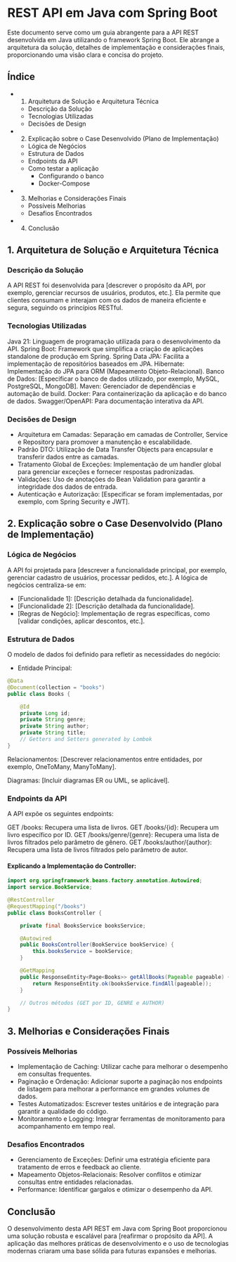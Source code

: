 # REST API em Java com Spring Boot

Este documento serve como um guia abrangente para a API REST desenvolvida em Java utilizando o framework Spring Boot. Ele abrange a arquitetura da solução, detalhes de implementação e considerações finais, proporcionando uma visão clara e concisa do projeto.


## Índice

- 1. Arquitetura de Solução e Arquitetura Técnica
  - Descrição da Solução
  - Tecnologias Utilizadas
  - Decisões de Design
- 2. Explicação sobre o Case Desenvolvido (Plano de Implementação)
  - Lógica de Negócios
  - Estrutura de Dados
  - Endpoints da API
  - Como testar a aplicação
    - Configurando o banco
    - Docker-Compose
- 3. Melhorias e Considerações Finais
  - Possíveis Melhorias
  - Desafios Encontrados
- 4. Conclusão

## 1. Arquitetura de Solução e Arquitetura Técnica
   
### Descrição da Solução

A API REST foi desenvolvida para [descrever o propósito da API, por exemplo, gerenciar recursos de usuários, produtos, etc.]. Ela permite que clientes consumam e interajam com os dados de maneira eficiente e segura, seguindo os princípios RESTful.

### Tecnologias Utilizadas

Java 21: Linguagem de programação utilizada para o desenvolvimento da API.
Spring Boot: Framework que simplifica a criação de aplicações standalone de produção em Spring.
Spring Data JPA: Facilita a implementação de repositórios baseados em JPA.
Hibernate: Implementação do JPA para ORM (Mapeamento Objeto-Relacional).
Banco de Dados: [Especificar o banco de dados utilizado, por exemplo, MySQL, PostgreSQL, MongoDB].
Maven: Gerenciador de dependências e automação de build.
Docker: Para containerização da aplicação e do banco de dados.
Swagger/OpenAPI: Para documentação interativa da API.


### Decisões de Design

- Arquitetura em Camadas: Separação em camadas de Controller, Service e Repository para promover a manutenção e escalabilidade.
- Padrão DTO: Utilização de Data Transfer Objects para encapsular e transferir dados entre as camadas.
- Tratamento Global de Exceções: Implementação de um handler global para gerenciar exceções e fornecer respostas padronizadas.
- Validações: Uso de anotações do Bean Validation para garantir a integridade dos dados de entrada.
- Autenticação e Autorização: [Especificar se foram implementadas, por exemplo, com Spring Security e JWT]. 

## 2. Explicação sobre o Case Desenvolvido (Plano de Implementação)

### Lógica de Negócios

A API foi projetada para [descrever a funcionalidade principal, por exemplo, gerenciar cadastro de usuários, processar pedidos, etc.]. A lógica de negócios centraliza-se em:

- [Funcionalidade 1]: [Descrição detalhada da funcionalidade].
- [Funcionalidade 2]: [Descrição detalhada da funcionalidade].
- [Regras de Negócio]: Implementação de regras específicas, como [validar condições, aplicar descontos, etc.].

### Estrutura de Dados

O modelo de dados foi definido para refletir as necessidades do negócio:

- Entidade Principal:

```java
@Data
@Document(collection = "books")
public class Books {

    @Id
    private Long id;
    private String genre;
    private String author;
    private String title;
    // Getters and Setters generated by Lombok     
}
```
Relacionamentos: [Descrever relacionamentos entre entidades, por exemplo, OneToMany, ManyToMany].

Diagramas: [Incluir diagramas ER ou UML, se aplicável].

### Endpoints da API

A API expõe os seguintes endpoints:

GET /books: Recupera uma lista de livros.
GET /books/{id}: Recupera um livro específico por ID.
GET /books/genre/{genre}: Recupera uma lista de livros filtrados pelo parâmetro de gênero.
GET /books/author/{author}: Recupera uma lista de livros filtrados pelo parâmetro de autor.

#### Explicando a Implementação do Controller:

```java
import org.springframework.beans.factory.annotation.Autowired;
import service.BookService;

@RestController
@RequestMapping("/books")
public class BooksController {

    private final BooksService booksService;

    @Autowired
    public BooksController(BookService bookService) {
        this.booksService = bookService;
    }

    @GetMapping
    public ResponseEntity<Page<Books>> getAllBooks(Pageable pageable) {
        return ResponseEntity.ok(booksService.findAll(pageable));
    }

    // Outros métodos (GET por ID, GENRE e AUTHOR)
}
```

## 3. Melhorias e Considerações Finais

### Possíveis Melhorias
   
- Implementação de Caching: Utilizar cache para melhorar o desempenho em consultas frequentes.
- Paginação e Ordenação: Adicionar suporte a paginação nos endpoints de listagem para melhorar a performance em grandes volumes de dados.
- Testes Automatizados: Escrever testes unitários e de integração para garantir a qualidade do código.
- Monitoramento e Logging: Integrar ferramentas de monitoramento para acompanhamento em tempo real.
   
### Desafios Encontrados
   
- Gerenciamento de Exceções: Definir uma estratégia eficiente para tratamento de erros e feedback ao cliente.
- Mapeamento Objetos-Relacionais: Resolver conflitos e otimizar consultas entre entidades relacionadas.
- Performance: Identificar gargalos e otimizar o desempenho da API.
   
## Conclusão

O desenvolvimento desta API REST em Java com Spring Boot proporcionou uma solução robusta e escalável para [reafirmar o propósito da API]. A aplicação das melhores práticas de desenvolvimento e o uso de tecnologias modernas criaram uma base sólida para futuras expansões e melhorias.